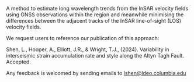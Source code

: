 A method to estimate long wavelength trends from the InSAR velocity fields using GNSS observations within
the region and meanwhile minimising the differences between the adjacent tracks of the InSAR line-of-sight (LOS) velocity fields. 

We request users to reference our publication of this approach: 

Shen, L., Hooper, A., Elliott, J.R., & Wright, T.J., (2024). Variability in interseismic strain accumulation rate and style along the Altyn Tagh Fault. Accepted. 

Any feedback is welcomed by sending emails to lshen@ldeo.columbia.edu
